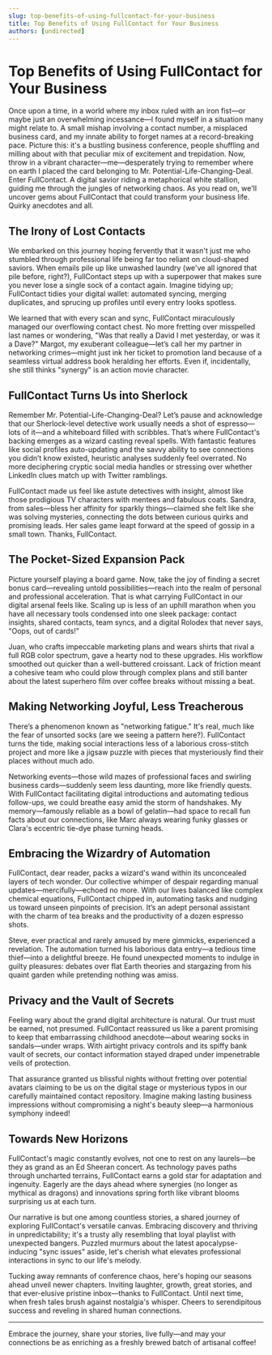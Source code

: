 ```yaml
---
slug: top-benefits-of-using-fullcontact-for-your-business
title: Top Benefits of Using FullContact for Your Business
authors: [undirected]
---
```



# Top Benefits of Using FullContact for Your Business  

Once upon a time, in a world where my inbox ruled with an iron fist—or maybe just an overwhelming incessance—I found myself in a situation many might relate to. A small mishap involving a contact number, a misplaced business card, and my innate ability to forget names at a record-breaking pace. Picture this: it's a bustling business conference, people shuffling and milling about with that peculiar mix of excitement and trepidation. Now, throw in a vibrant character—me—desperately trying to remember where on earth I placed the card belonging to Mr. Potential-Life-Changing-Deal. Enter FullContact. A digital savior riding a metaphorical white stallion, guiding me through the jungles of networking chaos. As you read on, we'll uncover gems about FullContact that could transform your business life. Quirky anecdotes and all.  

## The Irony of Lost Contacts  

We embarked on this journey hoping fervently that it wasn't just me who stumbled through professional life being far too reliant on cloud-shaped saviors. When emails pile up like unwashed laundry (we've all ignored that pile before, right?), FullContact steps up with a superpower that makes sure you never lose a single sock of a contact again. Imagine tidying up; FullContact tidies your digital wallet: automated syncing, merging duplicates, and sprucing up profiles until every entry looks spotless.  

We learned that with every scan and sync, FullContact miraculously managed our overflowing contact chest. No more fretting over misspelled last names or wondering, "Was that really a David I met yesterday, or was it a Dave?" Margot, my exuberant colleague—let’s call her my partner in networking crimes—might just ink her ticket to promotion land because of a seamless virtual address book heralding her efforts. Even if, incidentally, she still thinks "synergy" is an action movie character.

## FullContact Turns Us into Sherlock  

Remember Mr. Potential-Life-Changing-Deal? Let’s pause and acknowledge that our Sherlock-level detective work usually needs a shot of espresso—lots of it—and a whiteboard filled with scribbles. That’s where FullContact's backing emerges as a wizard casting reveal spells. With fantastic features like social profiles auto-updating and the savvy ability to see connections you didn’t know existed, heuristic analyses suddenly feel overrated. No more deciphering cryptic social media handles or stressing over whether LinkedIn clues match up with Twitter ramblings.

FullContact made us feel like astute detectives with insight, almost like those prodigious TV characters with mentees and fabulous coats. Sandra, from sales—bless her affinity for sparkly things—claimed she felt like she was solving mysteries, connecting the dots between curious quirks and promising leads. Her sales game leapt forward at the speed of gossip in a small town. Thanks, FullContact.   

## The Pocket-Sized Expansion Pack  

Picture yourself playing a board game. Now, take the joy of finding a secret bonus card—revealing untold possibilities—reach into the realm of personal and professional acceleration. That is what carrying FullContact in our digital arsenal feels like. Scaling up is less of an uphill marathon when you have all necessary tools condensed into one sleek package: contact insights, shared contacts, team syncs, and a digital Rolodex that never says, "Oops, out of cards!"

Juan, who crafts impeccable marketing plans and wears shirts that rival a full RGB color spectrum, gave a hearty nod to these upgrades. His workflow smoothed out quicker than a well-buttered croissant. Lack of friction meant a cohesive team who could plow through complex plans and still banter about the latest superhero film over coffee breaks without missing a beat.

## Making Networking Joyful, Less Treacherous  

There’s a phenomenon known as "networking fatigue." It's real, much like the fear of unsorted socks (are we seeing a pattern here?). FullContact turns the tide, making social interactions less of a laborious cross-stitch project and more like a jigsaw puzzle with pieces that mysteriously find their places without much ado.

Networking events—those wild mazes of professional faces and swirling business cards—suddenly seem less daunting, more like friendly quests. With FullContact facilitating digital introductions and automating tedious follow-ups, we could breathe easy amid the storm of handshakes. My memory—famously reliable as a bowl of gelatin—had space to recall fun facts about our connections, like Marc always wearing funky glasses or Clara's eccentric tie-dye phase turning heads.

## Embracing the Wizardry of Automation  

FullContact, dear reader, packs a wizard's wand within its unconcealed layers of tech wonder. Our collective whimper of despair regarding manual updates—mercifully—echoed no more. With our lives balanced like complex chemical equations, FullContact chipped in, automating tasks and nudging us toward unseen pinpoints of precision. It’s an adept personal assistant with the charm of tea breaks and the productivity of a dozen espresso shots.  

Steve, ever practical and rarely amused by mere gimmicks, experienced a revelation. The automation turned his laborious data entry—a tedious time thief—into a delightful breeze. He found unexpected moments to indulge in guilty pleasures: debates over flat Earth theories and stargazing from his quaint garden while pretending nothing was amiss.

## Privacy and the Vault of Secrets  

Feeling wary about the grand digital architecture is natural. Our trust must be earned, not presumed. FullContact reassured us like a parent promising to keep that embarrassing childhood anecdote—about wearing socks in sandals—under wraps. With airtight privacy controls and its spiffy bank vault of secrets, our contact information stayed draped under impenetrable veils of protection.

That assurance granted us blissful nights without fretting over potential avatars claiming to be us on the digital stage or mysterious typos in our carefully maintained contact repository. Imagine making lasting business impressions without compromising a night's beauty sleep—a harmonious symphony indeed!

## Towards New Horizons  

FullContact's magic constantly evolves, not one to rest on any laurels—be they as grand as an Ed Sheeran concert. As technology paves paths through uncharted terrains, FullContact earns a gold star for adaptation and ingenuity. Eagerly are the days ahead where synergies (no longer as mythical as dragons) and innovations spring forth like vibrant blooms surprising us at each turn.

Our narrative is but one among countless stories, a shared journey of exploring FullContact's versatile canvas. Embracing discovery and thriving in unpredictability; it's a trusty ally resembling that loyal playlist with unexpected bangers. Puzzled murmurs about the latest apocalypse-inducing "sync issues" aside, let's cherish what elevates professional interactions in sync to our life's melody.

Tucking away remnants of conference chaos, here's hoping our seasons ahead unveil newer chapters. Inviting laughter, growth, great stories, and that ever-elusive pristine inbox—thanks to FullContact. Until next time, when fresh tales brush against nostalgia's whisper. Cheers to serendipitous success and reveling in shared human connections.

---  

Embrace the journey, share your stories, live fully—and may your connections be as enriching as a freshly brewed batch of artisanal coffee!